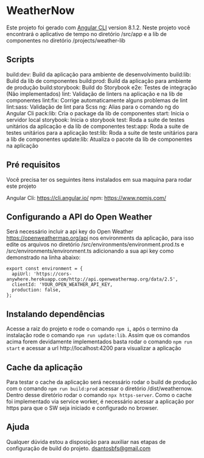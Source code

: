 # WeatherNow

Este projeto foi gerado com [Angular CLI](https://github.com/angular/angular-cli) version 8.1.2.
Neste projeto você encontrará o aplicativo de tempo no diretório /src/app
e a lib de componentes no diretório /projects/weather-lib

## Scripts

  build:dev: Build da aplicação para ambiente de desenvolvimento
  build:lib: Build da lib de componentes
  build:prod: Build da aplicação para ambiente de produção
  build:storybook: Build do Storybook
  e2e: Testes de integração (Não implementados)
  lint: Validação de linters na aplicação e na lib de componentes
  lint:fix: Corrige automaticamente alguns problemas de lint
  lint:sass: Validação de lint para Scss
  ng: Alias para o comando ng do Angular Cli
  pack:lib: Cria o package da lib de componentes
  start: Inicia o servidor local
  storybook: Inicia o storybook
  test: Roda a suite de testes unitários da aplicação e da lib de componentes
  test:app: Roda a suite de testes unitários para a aplicação
  test:lib: Roda a suite de teste unitários para a lib de componentes
  update:lib: Atualiza o pacote da lib de componentes na aplicação

## Pré requisitos

Você precisa ter os seguintes itens instalados em sua maquina para rodar este projeto

  Angular Cli: https://cli.angular.io/
  npm: https://www.npmjs.com/

## Configurando a API do Open Weather

Será necessário incluir a api key do Open Weather https://openweathermap.org/api nos environments da aplicação, para isso edite os arquivos no diretório /src/environments/environment.prod.ts e /src/environments/environment.ts adicionando a sua api key como demonstrado na linha abaixo:

    export const environment = {
      apiUrl: 'https://cors-anywhere.herokuapp.com/http://api.openweathermap.org/data/2.5',
      clientId: 'YOUR_OPEN_WEATHER_API_KEY,
      production: false,
    };

## Instalando dependências

Acesse a raiz do projeto e rode o comando `npm i`, após o termino da instalação rode o comando `npm run update:lib`.
Assim que os comandos acima forem devidamente implementados basta rodar o comando `npm run start` e acessar a url http://localhost:4200 para visualizar a aplicação

## Cache da aplicação

Para testar o cache da aplicação será necessário rodar o build de produção com o comando `npm run build:prod` acessar o diretório /dist/weathernow. Dentro desse diretório rodar o comando `npx https-server`.
Como o cache foi implementado via service worker, é necessário acessar a aplicação por https para que o SW seja iniciado e configurado no browser.

## Ajuda

Qualquer dúvida estou a disposição para auxiliar nas etapas de configuração de build do projeto. dsantosbfs@gmail.com
